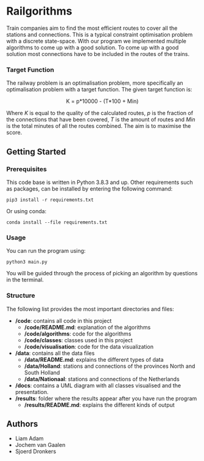 # Railgorithms

Train companies aim to find the most efficient routes to cover all the stations and connections.
This is a typical constraint optimisation problem with a discrete state-space.
With our program we implemented multiple algorithms to come up with a good solution.
To come up with a good solution most connections have to be included in the routes of the trains.

### Target Function
The railway problem is an optimalisation problem, more specifically an optimalisation problem with a target function.
The given target function is:

<p align="middle">
  K = p*10000 - (T*100 + Min)
</p>

Where *K* is equal to the quality of the calculated routes, *p* is the fraction of the connections that have been covered, *T* is the amount of routes and *Min* is the total minutes of all the routes combined. The aim is to maximise the score.

## Getting Started

### Prerequisites

This code base is written in Python 3.8.3 and up.
Other requirements such as packages, can be installed by entering the following command:

```
pip3 install -r requirements.txt
```

Or using conda:

```
conda install --file requirements.txt
```

### Usage

You can run the program using:

```
python3 main.py
```

You will be guided through the process of picking an algorithm by questions in the terminal.

### Structure

The following list provides the most important directories and files:

- **/code**: contains all code in this project
  - **/code/README.md**: explanation of the algorithms
  - **/code/algorithms**: code for the algorithms
  - **/code/classes**: classes used in this project
  - **/code/visualisation**: code for the data visualization
- **/data**: contains all the data files
  - **/data/README.md**: explains the different types of data
  - **/data/Holland**: stations and connections of the provinces North and South Holland
  - **/data/Nationaal**: stations and connections of the Netherlands
- **/docs**: contains a UML diagram with all classes visualised and the presentation.
- **/results**: folder where the results appear after you have run the program
  - **/results/README.md**: explains the different kinds of output

## Authors
- Liam Adam
- Jochem van Gaalen
- Sjoerd Dronkers
